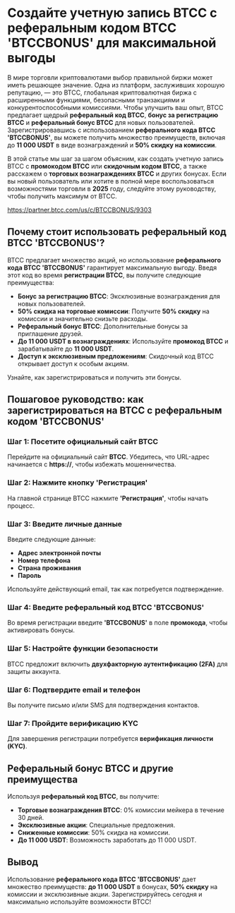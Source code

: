 <h1>Создайте учетную запись BTCC с реферальным кодом BTCC 'BTCCBONUS' для максимальной выгоды</h1>

<p>В мире торговли криптовалютами выбор правильной биржи может иметь решающее значение. Одна из платформ, заслуживших хорошую репутацию, — это BTCC, глобальная криптовалютная биржа с расширенными функциями, безопасными транзакциями и конкурентоспособными комиссиями. Чтобы улучшить ваш опыт, BTCC предлагает щедрый <strong>реферальный код BTCC</strong>, <strong>бонус за регистрацию BTCC</strong> и <strong>реферальный бонус BTCC</strong> для новых пользователей. Зарегистрировавшись с использованием <strong>реферального кода BTCC 'BTCCBONUS'</strong>, вы можете получить множество преимуществ, включая до <strong>11 000 USDT</strong> в виде вознаграждений и <strong>50% скидку на комиссии</strong>.</p>

<p>В этой статье мы шаг за шагом объясним, как создать учетную запись BTCC с <strong>промокодом BTCC</strong> или <strong>скидочным кодом BTCC</strong>, а также расскажем о <strong>торговых вознаграждениях BTCC</strong> и других бонусах. Если вы новый пользователь или хотите в полной мере воспользоваться возможностями торговли в <strong>2025</strong> году, следуйте этому руководству, чтобы получить максимум от BTCC.</p>
<a href="https://partner.btcc.com/us/c/BTCCBONUS/9303" target="_blank">https://partner.btcc.com/us/c/BTCCBONUS/9303</a>

<h2>Почему стоит использовать реферальный код BTCC 'BTCCBONUS'?</h2>

<p>BTCC предлагает множество акций, но использование <strong>реферального кода BTCC 'BTCCBONUS'</strong> гарантирует максимальную выгоду. Введя этот код во время <strong>регистрации BTCC</strong>, вы получите следующие преимущества:</p>

<ul>
        <li><strong>Бонус за регистрацию BTCC</strong>: Эксклюзивные вознаграждения для новых пользователей.</li>
        <li><strong>50% скидка на торговые комиссии</strong>: Получите <strong>50% скидку</strong> на комиссии и значительно снизьте расходы.</li>
        <li><strong>Реферальный бонус BTCC</strong>: Дополнительные бонусы за приглашение друзей.</li>
        <li><strong>До 11 000 USDT в вознаграждениях</strong>: Используйте <strong>промокод BTCC</strong> и зарабатывайте до <strong>11 000 USDT</strong>.</li>
        <li><strong>Доступ к эксклюзивным предложениям</strong>: Скидочный код BTCC открывает доступ к особым акциям.</li>
</ul>

<p>Узнайте, как зарегистрироваться и получить эти бонусы.</p>

<h2>Пошаговое руководство: как зарегистрироваться на BTCC с реферальным кодом 'BTCCBONUS'</h2>

<h3>Шаг 1: Посетите официальный сайт BTCC</h3>
<p>Перейдите на официальный сайт <strong>BTCC</strong>. Убедитесь, что URL-адрес начинается с <strong>https://</strong>, чтобы избежать мошенничества.</p>

<h3>Шаг 2: Нажмите кнопку 'Регистрация'</h3>
<p>На главной странице BTCC нажмите <strong>'Регистрация'</strong>, чтобы начать процесс.</p>

<h3>Шаг 3: Введите личные данные</h3>
<p>Введите следующие данные:</p>
<ul>
        <li><strong>Адрес электронной почты</strong></li>
        <li><strong>Номер телефона</strong></li>
        <li><strong>Страна проживания</strong></li>
        <li><strong>Пароль</strong></li>
</ul>
<p>Используйте действующий email, так как потребуется подтверждение.</p>

<h3>Шаг 4: Введите реферальный код BTCC 'BTCCBONUS'</h3>
<p>Во время регистрации введите <strong>'BTCCBONUS'</strong> в поле <strong>промокода</strong>, чтобы активировать бонусы.</p>

<h3>Шаг 5: Настройте функции безопасности</h3>
<p>BTCC предложит включить <strong>двухфакторную аутентификацию (2FA)</strong> для защиты аккаунта.</p>

<h3>Шаг 6: Подтвердите email и телефон</h3>
<p>Вы получите письмо и/или SMS для подтверждения контактов.</p>

<h3>Шаг 7: Пройдите верификацию KYC</h3>
<p>Для завершения регистрации потребуется <strong>верификация личности (KYC)</strong>.</p>

<h2>Реферальный бонус BTCC и другие преимущества</h2>

<p>Используя <strong>реферальный код BTCC</strong>, вы получите:</p>

<ul>
        <li><strong>Торговые вознаграждения BTCC</strong>: 0% комиссии мейкера в течение 30 дней.</li>
        <li><strong>Эксклюзивные акции</strong>: Специальные предложения.</li>
        <li><strong>Сниженные комиссии</strong>: 50% скидка на комиссии.</li>
        <li><strong>До 11 000 USDT</strong>: Возможность заработать до 11 000 USDT.</li>
</ul>

<h2>Вывод</h2>
<p>Использование <strong>реферального кода BTCC 'BTCCBONUS'</strong> дает множество преимуществ: <strong>до 11 000 USDT</strong> в бонусах, <strong>50% скидку</strong> на комиссии и эксклюзивные акции. Зарегистрируйтесь сегодня и максимально используйте возможности BTCC!</p>
